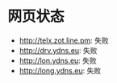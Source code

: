 # 网页状态
- http://telx.zot.line.pm: 失败
- http://drv.ydns.eu: 失败
- http://lon.ydns.eu: 失败
- http://long.ydns.eu: 失败
